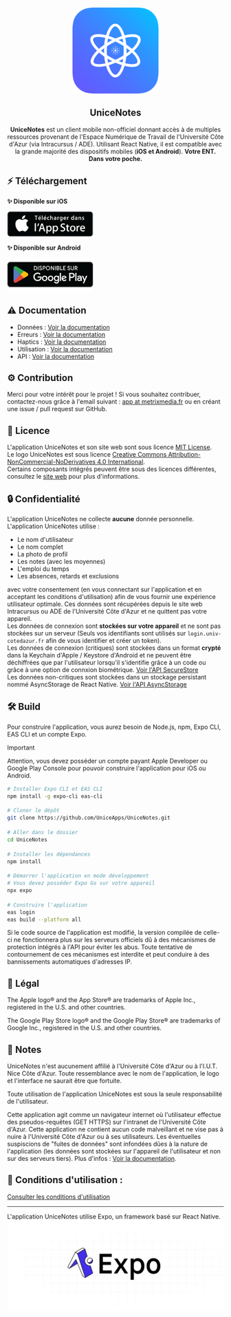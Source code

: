 <p align="center">
      <img alt="UniceNotes" height="200" src="https://raw.githubusercontent.com/UniceApps/UniceNotes/main/.docs/assets/logo.png">
  <h2 align="center">UniceNotes</h2>

<p align="center">
  <b>UniceNotes</b> est un client mobile non-officiel donnant accès à de multiples ressources provenant de l'Espace Numérique de Travail de l'Université Côte d'Azur (via Intracursus / ADE). Utilisant React Native, il est compatible avec la grande majorité des dispositifs mobiles (<b>iOS et Android</b>). <b>Votre ENT. Dans votre poche.</b>
</p>

## ⚡️ Téléchargement

**✨ Disponible sur iOS**

<a href='https://apps.apple.com/fr/app/unicenotes/id1668992337'><img width='200' alt='Get the app on App Store' src='https://github.com/UniceApps/UniceNotes-Website/raw/main/assets/img/appstore.png'/></a>

**✨ Disponible sur Android**

<a href='https://play.google.com/store/apps/details?id=fr.hugofnm.unicenotes'><img width='200' alt='Get the app on Play Store' src='https://github.com/UniceApps/UniceNotes-Website/raw/main/assets/img/googleplay.png'/></a>

## ⚠️ Documentation

- Données : [Voir la documentation](https://github.com/UniceApps/UniceNotes/tree/main/.docs/DATA.md)
- Erreurs : [Voir la documentation](https://github.com/UniceApps/UniceNotes/tree/main/.docs/ERRORS.md)
- Haptics : [Voir la documentation](https://github.com/UniceApps/UniceNotes/tree/main/.docs/HAPTICS.md)
- Utilisation : [Voir la documentation](https://github.com/UniceApps/UniceNotes/tree/main/.docs/USAGE.md)
- API : [Voir la documentation](https://github.com/UniceApps/UniceAPI)

## ⚙️ Contribution

Merci pour votre intérêt pour le projet ! Si vous souhaitez contribuer, contactez-nous grâce à l'email suivant : [app at metrixmedia.fr](mailto://app@metrixmedia.fr) ou en créant une issue / pull request sur GitHub.

## 📜 Licence

L'application UniceNotes et son site web sont sous licence [MIT License](https://github.com/UniceApps/UniceNotes/raw/main/LICENSE).
\
Le logo UniceNotes est sous licence [Creative Commons Attribution-NonCommercial-NoDerivatives 4.0 International](
https://creativecommons.org/licenses/by-nc-nd/4.0/).
\
Certains composants intégrés peuvent être sous des licences différentes, consultez le [site web](https://notes.metrixmedia.fr/credits) pour plus d'informations.

## 🔒 Confidentialité

L'application UniceNotes ne collecte **aucune** donnée personnelle. 
\
L'application UniceNotes utilise :
- Le nom d'utilisateur 
- Le nom complet
- La photo de profil
- Les notes (avec les moyennes)
- L'emploi du temps
- Les absences, retards et exclusions


avec votre consentement (en vous connectant sur l'application et en acceptant les conditions d'utilisation) afin de vous fournir une expérience utilisateur optimale.
Ces données sont récupérées depuis le site web Intracursus ou ADE de l'Université Côte d'Azur et ne quittent pas votre appareil.
\
Les données de connexion sont **stockées sur votre appareil** et ne sont pas stockées sur un serveur (Seuls vos identifiants sont utilisés sur ```login.univ-cotedazur.fr``` afin de vous identifier et créer un token). 
\
Les données de connexion (critiques) sont stockées dans un format **crypté** dans la Keychain d'Apple / Keystore d'Android et ne peuvent être déchiffrées que par l'utilisateur lorsqu'il s'identifie grâce à un code ou grâce à une option de connxion biométrique. [Voir l'API SecureStore](https://docs.expo.dev/versions/latest/sdk/securestore/)
\
Les données non-critiques sont stockées dans un stockage persistant nommé AsyncStorage de React Native. [Voir l'API AsyncStorage](https://react-native-async-storage.github.io/async-storage/docs/usage/)

## 🛠️ Build

Pour construire l'application, vous aurez besoin de Node.js, npm, Expo CLI, EAS CLI et un compte Expo.

> [!IMPORTANT]
> Attention, vous devez posséder un compte payant Apple Developer ou Google Play Console pour pouvoir construire l'application pour iOS ou Android.

```bash
# Installer Expo CLI et EAS CLI
npm install -g expo-cli eas-cli

# Cloner le dépôt
git clone https://github.com/UniceApps/UniceNotes.git

# Aller dans le dossier
cd UniceNotes

# Installer les dépendances
npm install

# Démarrer l'application en mode développement
# Vous devez posséder Expo Go sur votre appareil
npx expo

# Construire l'application
eas login
eas build --platform all
```

Si le code source de l'application est modifié, la version compilée de celle-ci ne fonctionnera plus sur les serveurs officiels dû à des mécanismes de protection intégrés à l'API pour éviter les abus. Toute tentative de contournement de ces mécanismes est interdite et peut conduire à des bannissements automatiques d'adresses IP.

## 📄 Légal

The Apple logo® and the App Store® are trademarks of Apple Inc., registered in the U.S. and other countries. 

The Google Play Store logo® and the Google Play Store® are trademarks of Google Inc., registered in the U.S. and other countries.

## 📝 Notes

UniceNotes n'est aucunement affilié à l'Université Côte d'Azur ou à l'I.U.T. Nice Côte d'Azur.
Toute ressemblance avec le nom de l'application, le logo et l'interface ne saurait être que fortuite.

Toute utilisation de l'application UniceNotes est sous la seule responsabilité de l'utilisateur.

Cette application agit comme un navigateur internet où l'utilisateur effectue des pseudos-requêtes (GET HTTPS) sur l'intranet de l'Université Côte d'Azur. Cette application ne contient aucun code malveillant et ne vise pas à nuire à l'Université Côte d'Azur ou à ses utilisateurs. Les éventuelles suspiscions de "fuites de données" sont infondées dûes à la nature de l'application (les données sont stockées sur l'appareil de l'utilisateur et non sur des serveurs tiers). Plus d'infos : [Voir la documentation](https://github.com/UniceApps/UniceAPIDocumentation).

## 🤝 Conditions d'utilisation :
[Consulter les conditions d'utilisation](https://notes.metrixmedia.fr/eula)

---
L'application UniceNotes utilise Expo, un framework basé sur React Native.
\
<a href="https://expo.dev"> <img src='https://raw.githubusercontent.com/UniceApps/UniceNotes/main/.docs/assets/expo-bottomlogo.png'/></a>